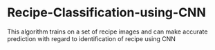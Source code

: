 # Recipe-Classification-using-CNN
This algorithm trains on  a set of recipe images and can make accurate prediction with regard to identification of recipe using CNN
